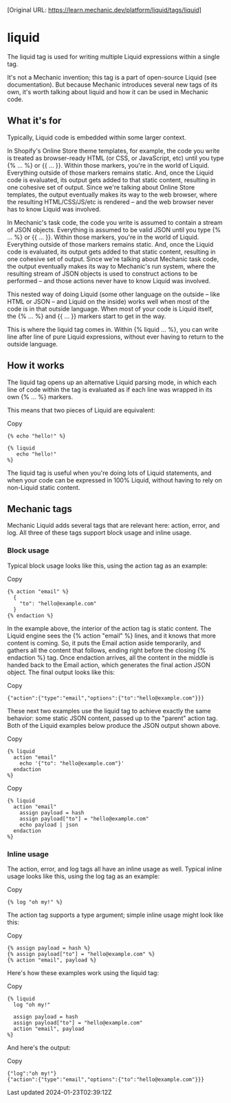 [Original URL: https://learn.mechanic.dev/platform/liquid/tags/liquid]

# liquid

The liquid tag is used for writing multiple Liquid expressions within a single tag.

It's not a Mechanic invention; this tag is a part of open-source Liquid (see documentation). But because Mechanic introduces several new tags of its own, it's worth talking about liquid and how it can be used in Mechanic code.

## What it's for

Typically, Liquid code is embedded within some larger context.

In Shopify's Online Store theme templates, for example, the code you write is treated as browser-ready HTML (or CSS, or JavaScript, etc) until you type {% ... %} or {{ ... }}. Within those markers, you're in the world of Liquid. Everything outside of those markers remains static. And, once the Liquid code is evaluated, its output gets added to that static content, resulting in one cohesive set of output. Since we're talking about Online Store templates, the output eventually makes its way to the web browser, where the resulting HTML/CSS/JS/etc is rendered – and the web browser never has to know Liquid was involved.

In Mechanic's task code, the code you write is assumed to contain a stream of JSON objects. Everything is assumed to be valid JSON until you type {% ... %} or {{ ... }}. Within those markers, you're in the world of Liquid. Everything outside of those markers remains static. And, once the Liquid code is evaluated, its output gets added to that static content, resulting in one cohesive set of output. Since we're talking about Mechanic task code, the output eventually makes its way to Mechanic's run system, where the resulting stream of JSON objects is used to construct actions to be performed – and those actions never have to know Liquid was involved.

This nested way of doing Liquid (some other language on the outside – like HTML or JSON – and Liquid on the inside) works well when most of the code is in that outside language. When most of your code is Liquid itself, the {% ... %} and {{ ... }} markers start to get in the way.

This is where the liquid tag comes in. Within {% liquid ... %}, you can write line after line of pure Liquid expressions, without ever having to return to the outside language.

## How it works

The liquid tag opens up an alternative Liquid parsing mode, in which each line of code within the tag is evaluated as if each line was wrapped in its own {% ... %} markers.

This means that two pieces of Liquid are equivalent:

Copy

    {% echo "hello!" %}
    
    {% liquid
       echo "hello!"
    %}

The liquid tag is useful when you're doing lots of Liquid statements, and when your code can be expressed in 100% Liquid, without having to rely on non-Liquid static content.

## Mechanic tags

Mechanic Liquid adds several tags that are relevant here: action, error, and log. All three of these tags support block usage and inline usage.

### Block usage

Typical block usage looks like this, using the action tag as an example:

Copy

    {% action "email" %}
      {
        "to": "hello@example.com"
      }
    {% endaction %}

In the example above, the interior of the action tag is static content. The Liquid engine sees the {% action "email" %} lines, and it knows that more content is coming. So, it puts the Email action aside temporarily, and gathers all the content that follows, ending right before the closing {% endaction %} tag. Once endaction arrives, all the content in the middle is handed back to the Email action, which generates the final action JSON object. The final output looks like this:

Copy

    {"action":{"type":"email","options":{"to":"hello@example.com"}}}

These next two examples use the liquid tag to achieve exactly the same behavior: some static JSON content, passed up to the "parent" action tag. Both of the Liquid examples below produce the JSON output shown above.

Copy

    {% liquid
      action "email"
        echo '{"to": "hello@example.com"}'
      endaction
    %}

Copy

    {% liquid
      action "email"
        assign payload = hash
        assign payload["to"] = "hello@example.com"
        echo payload | json
      endaction
    %}

### Inline usage

The action, error, and log tags all have an inline usage as well. Typical inline usage looks like this, using the log tag as an example:

Copy

    {% log "oh my!" %}

The action tag supports a type argument; simple inline usage might look like this:

Copy

    {% assign payload = hash %}
    {% assign payload["to"] = "hello@example.com" %}
    {% action "email", payload %}

Here's how these examples work using the liquid tag:

Copy

    {% liquid
      log "oh my!"
    
      assign payload = hash
      assign payload["to"] = "hello@example.com"
      action "email", payload
    %}

And here's the output:

Copy

    {"log":"oh my!"}
    {"action":{"type":"email","options":{"to":"hello@example.com"}}}

Last updated 2024-01-23T02:39:12Z